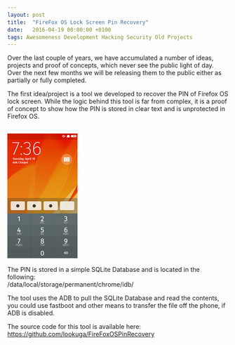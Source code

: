 ```yaml
---
layout: post
title:  "FireFox OS Lock Screen Pin Recovery"
date:   2016-04-19 00:00:00 +0100
tags: Awesomeness Development Hacking Security Old Projects
---
```

Over the last couple of years, we have accumulated a number of ideas, projects and proof of concepts, which never see the public light of day. Over the next few months we will be releasing them to the public either as partially or fully completed.

The first idea/project is a tool we developed to recover the PIN of Firefox OS lock screen. While the logic behind this tool is far from complex, it is a proof of concept to show how the PIN is stored  in clear text and is unprotected in Firefox OS.

<br>
<img style="width: 160px;" src="/images/fflockscreen.png">
<br>

The PIN is stored in a simple SQLite Database and is located in the following:
<br>
/data/local/storage/permanent/chrome/idb/

The tool uses the ADB to pull the SQLite Database and read the contents, you could use fastboot and other means to transfer the file off the phone, if ADB is disabled.

The source code for this tool is available here:
<br>
<a target="_blank" href="https://github.com/lookuga/FireFoxOSPinRecovery">https://github.com/lookuga/FireFoxOSPinRecovery</a>

